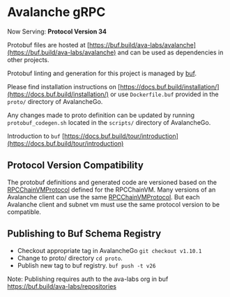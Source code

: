 # Avalanche gRPC

Now Serving: **Protocol Version 34**

Protobuf files are hosted at
[https://buf.build/ava-labs/avalanche](https://buf.build/ava-labs/avalanche) and
can be used as dependencies in other projects.

Protobuf linting and generation for this project is managed by
[buf](https://github.com/bufbuild/buf).

Please find installation instructions on
[https://docs.buf.build/installation/](https://docs.buf.build/installation/) or
use `Dockerfile.buf` provided in the `proto/` directory of AvalancheGo.

Any changes made to proto definition can be updated by running
`protobuf_codegen.sh` located in the `scripts/` directory of AvalancheGo.

Introduction to `buf`
[https://docs.buf.build/tour/introduction](https://docs.buf.build/tour/introduction)

## Protocol Version Compatibility

The protobuf definitions and generated code are versioned based on the
[RPCChainVMProtocol](../version/version.go#L13) defined for the RPCChainVM.
Many versions of an Avalanche client can use the same
[RPCChainVMProtocol](../version/version.go#L13). But each Avalanche client and
subnet vm must use the same protocol version to be compatible.

## Publishing to Buf Schema Registry

- Checkout appropriate tag in AvalancheGo `git checkout v1.10.1`
- Change to proto/ directory `cd proto`.
- Publish new tag to buf registry. `buf push -t v26`

Note: Publishing requires auth to the ava-labs org in buf
https://buf.build/ava-labs/repositories
